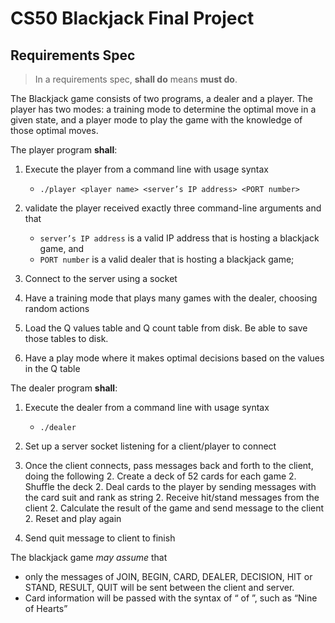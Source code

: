 # CS50 Blackjack Final Project
## Requirements Spec

> In a requirements spec, **shall do** means **must do**.

The Blackjack game consists of two programs, a dealer and a player. The player has two modes: a training mode to determine the optimal move in a given state, and a player mode to play the game with the knowledge of those optimal moves.

The player program **shall**:

1. Execute the player from a command line with usage syntax
   * `./player <player name> <server’s IP address> <PORT number>` 

1. validate the player received exactly three command-line arguments and that 
    * `server’s IP address` is a valid IP address that is hosting a blackjack game, and
    * `PORT number` is a valid dealer that is hosting a blackjack game;

1. Connect to the server using a socket
1. Have a training mode that plays many games with the dealer, choosing random actions  
1. Load the Q values table and Q count table from disk. Be able to save those tables to disk.
1. Have a play mode where it makes optimal decisions based on the values in the Q table

The dealer program **shall**:

1. Execute the dealer from a command line with usage syntax
   * `./dealer` 
    
1. Set up a server socket listening for a client/player to connect
1. Once the client connects, pass messages back and forth to the client, doing the following
    2. Create a deck of 52 cards for each game
    2. Shuffle the deck
    2. Deal cards to the player by sending messages with the card suit and rank as string 
    2. Receive hit/stand messages from the client
    2. Calculate the result of the game and send message to the client
    2. Reset and play again 
1. Send quit message to client to finish


The blackjack game *may assume* that

* only the messages of JOIN, BEGIN, CARD, DEALER, DECISION, HIT or STAND, RESULT, QUIT will be sent between the client and server.
* Card information will be passed with the syntax of “<Number> of <Suit>”, such as “Nine of Hearts”

